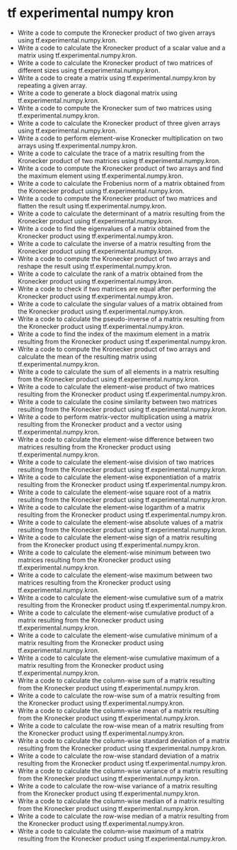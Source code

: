 # tf experimental numpy kron

- Write a code to compute the Kronecker product of two given arrays using tf.experimental.numpy.kron.
- Write a code to calculate the Kronecker product of a scalar value and a matrix using tf.experimental.numpy.kron.
- Write a code to calculate the Kronecker product of two matrices of different sizes using tf.experimental.numpy.kron.
- Write a code to create a matrix using tf.experimental.numpy.kron by repeating a given array.
- Write a code to generate a block diagonal matrix using tf.experimental.numpy.kron.
- Write a code to compute the Kronecker sum of two matrices using tf.experimental.numpy.kron.
- Write a code to calculate the Kronecker product of three given arrays using tf.experimental.numpy.kron.
- Write a code to perform element-wise Kronecker multiplication on two arrays using tf.experimental.numpy.kron.
- Write a code to calculate the trace of a matrix resulting from the Kronecker product of two matrices using tf.experimental.numpy.kron.
- Write a code to compute the Kronecker product of two arrays and find the maximum element using tf.experimental.numpy.kron.
- Write a code to calculate the Frobenius norm of a matrix obtained from the Kronecker product using tf.experimental.numpy.kron.
- Write a code to compute the Kronecker product of two matrices and flatten the result using tf.experimental.numpy.kron.
- Write a code to calculate the determinant of a matrix resulting from the Kronecker product using tf.experimental.numpy.kron.
- Write a code to find the eigenvalues of a matrix obtained from the Kronecker product using tf.experimental.numpy.kron.
- Write a code to calculate the inverse of a matrix resulting from the Kronecker product using tf.experimental.numpy.kron.
- Write a code to compute the Kronecker product of two arrays and reshape the result using tf.experimental.numpy.kron.
- Write a code to calculate the rank of a matrix obtained from the Kronecker product using tf.experimental.numpy.kron.
- Write a code to check if two matrices are equal after performing the Kronecker product using tf.experimental.numpy.kron.
- Write a code to calculate the singular values of a matrix obtained from the Kronecker product using tf.experimental.numpy.kron.
- Write a code to calculate the pseudo-inverse of a matrix resulting from the Kronecker product using tf.experimental.numpy.kron.
- Write a code to find the index of the maximum element in a matrix resulting from the Kronecker product using tf.experimental.numpy.kron.
- Write a code to compute the Kronecker product of two arrays and calculate the mean of the resulting matrix using tf.experimental.numpy.kron.
- Write a code to calculate the sum of all elements in a matrix resulting from the Kronecker product using tf.experimental.numpy.kron.
- Write a code to calculate the element-wise product of two matrices resulting from the Kronecker product using tf.experimental.numpy.kron.
- Write a code to calculate the cosine similarity between two matrices resulting from the Kronecker product using tf.experimental.numpy.kron.
- Write a code to perform matrix-vector multiplication using a matrix resulting from the Kronecker product and a vector using tf.experimental.numpy.kron.
- Write a code to calculate the element-wise difference between two matrices resulting from the Kronecker product using tf.experimental.numpy.kron.
- Write a code to calculate the element-wise division of two matrices resulting from the Kronecker product using tf.experimental.numpy.kron.
- Write a code to calculate the element-wise exponentiation of a matrix resulting from the Kronecker product using tf.experimental.numpy.kron.
- Write a code to calculate the element-wise square root of a matrix resulting from the Kronecker product using tf.experimental.numpy.kron.
- Write a code to calculate the element-wise logarithm of a matrix resulting from the Kronecker product using tf.experimental.numpy.kron.
- Write a code to calculate the element-wise absolute values of a matrix resulting from the Kronecker product using tf.experimental.numpy.kron.
- Write a code to calculate the element-wise sign of a matrix resulting from the Kronecker product using tf.experimental.numpy.kron.
- Write a code to calculate the element-wise minimum between two matrices resulting from the Kronecker product using tf.experimental.numpy.kron.
- Write a code to calculate the element-wise maximum between two matrices resulting from the Kronecker product using tf.experimental.numpy.kron.
- Write a code to calculate the element-wise cumulative sum of a matrix resulting from the Kronecker product using tf.experimental.numpy.kron.
- Write a code to calculate the element-wise cumulative product of a matrix resulting from the Kronecker product using tf.experimental.numpy.kron.
- Write a code to calculate the element-wise cumulative minimum of a matrix resulting from the Kronecker product using tf.experimental.numpy.kron.
- Write a code to calculate the element-wise cumulative maximum of a matrix resulting from the Kronecker product using tf.experimental.numpy.kron.
- Write a code to calculate the column-wise sum of a matrix resulting from the Kronecker product using tf.experimental.numpy.kron.
- Write a code to calculate the row-wise sum of a matrix resulting from the Kronecker product using tf.experimental.numpy.kron.
- Write a code to calculate the column-wise mean of a matrix resulting from the Kronecker product using tf.experimental.numpy.kron.
- Write a code to calculate the row-wise mean of a matrix resulting from the Kronecker product using tf.experimental.numpy.kron.
- Write a code to calculate the column-wise standard deviation of a matrix resulting from the Kronecker product using tf.experimental.numpy.kron.
- Write a code to calculate the row-wise standard deviation of a matrix resulting from the Kronecker product using tf.experimental.numpy.kron.
- Write a code to calculate the column-wise variance of a matrix resulting from the Kronecker product using tf.experimental.numpy.kron.
- Write a code to calculate the row-wise variance of a matrix resulting from the Kronecker product using tf.experimental.numpy.kron.
- Write a code to calculate the column-wise median of a matrix resulting from the Kronecker product using tf.experimental.numpy.kron.
- Write a code to calculate the row-wise median of a matrix resulting from the Kronecker product using tf.experimental.numpy.kron.
- Write a code to calculate the column-wise maximum of a matrix resulting from the Kronecker product using tf.experimental.numpy.kron.